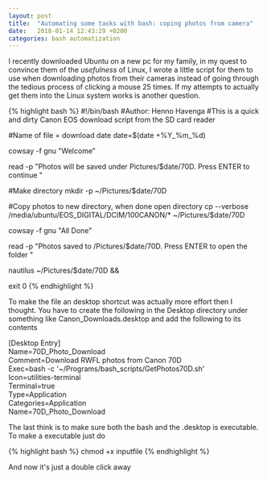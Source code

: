 ```yaml
---
layout: post
title:  "Automating some tasks with bash: coping photos from camera"
date:   2018-01-14 12:43:29 +0200
categories: bash automatization 
---
```


I recently downloaded Ubuntu on a new pc for my family, in my quest to convince
them of the *usefulness* of Linux, I wrote a little script for them to use when
downloading photos from their cameras instead of going through the tedious
process of clicking a mouse 25 times. If my attempts to actually get them into
the Linux system works is another question.

{% highlight bash %}
#!/bin/bash
#Author: Henno Havenga
#This is a quick and dirty Canon EOS download script from the SD card reader

#Name of file = download date
date=$(date +%Y_%m_%d)

cowsay -f gnu "Welcome"

read -p "Photos will be saved under Pictures/$date/70D. Press ENTER to continue "

#Make directory
mkdir -p ~/Pictures/$date/70D

#Copy photos to new directory, when done open directory
cp --verbose /media/ubuntu/EOS_DIGITAL/DCIM/100CANON/* ~/Pictures/$date/70D

cowsay -f gnu "All Done"

read -p "Photos saved to /Pictures/$date/70D. Press ENTER to open the folder "

nautilus ~/Pictures/$date/70D &&

exit 0
{% endhighlight %}

To make the file an desktop shortcut was actually more effort then I thought.
You have to create the following in the Desktop directory under something like
Canon_Downloads.desktop and add the following to its contents

[Desktop Entry]   
Name=70D_Photo_Download  
Comment=Download RWFL photos from Canon 70D   
Exec=bash -c '~/Programs/bash_scripts/GetPhotos70D.sh'  
Icon=utilities-terminal  
Terminal=true  
Type=Application  
Categories=Application  
Name=70D_Photo_Download  

The last think is to make sure both the bash and the .desktop is executable. To
make a executable just do

{% highlight bash %}
chmod +x inputfile
{% endhighlight %}

And now it's just a double click away
